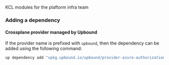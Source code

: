 KCL modules for the plaftorm infra team

### Adding a dependency

#### Crossplane provider managed by Upbound

If the provider name is prefixed with `upbound`, then the dependency can be added using the following command:

```sh
up dependency add "xpkg.upbound.io/upbound/provider-azure-authorization@>=v1" -f project.yaml

```
